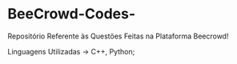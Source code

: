 # BeeCrowd-Codes-
Repositório Referente às Questões Feitas na Plataforma Beecrowd!

Linguagens Utilizadas -> C++, Python;
